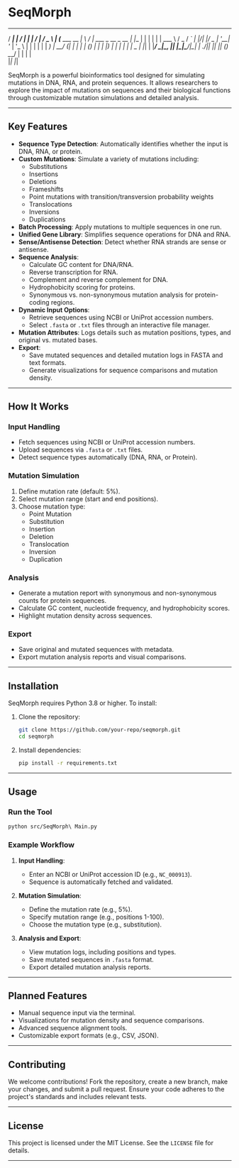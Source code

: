 
# **SeqMorph**

   _____            __  __                  _       __        ___  
  / ____|          |  \/  |                | |     /_ |      / _ \ 
 | (___   ___  __ _| \  / | ___  _ __ _ __ | |__    | |     | | | |
  \___ \ / _ \/ _` | |\/| |/ _ \| '__| '_ \| '_ \   | |     | | | |
  ____) |  __/ (_| | |  | | (_) | |  | |_) | | | |  | |  _  | |_| |
 |_____/ \___|\__, |_|  |_|\___/|_|  | .__/|_| |_|  |_| (_)  \___/ 
                 | |                 | |                        
                 |_|                 |_|                          

SeqMorph is a powerful bioinformatics tool designed for simulating mutations in DNA, RNA, and protein sequences. It allows researchers to explore the impact of mutations on sequences and their biological functions through customizable mutation simulations and detailed analysis.

---

## **Key Features**

- **Sequence Type Detection**: Automatically identifies whether the input is DNA, RNA, or protein.
- **Custom Mutations**: Simulate a variety of mutations including:
  - Substitutions
  - Insertions
  - Deletions
  - Frameshifts
  - Point mutations with transition/transversion probability weights
  - Translocations
  - Inversions
  - Duplications
- **Batch Processing**: Apply mutations to multiple sequences in one run.
- **Unified Gene Library**: Simplifies sequence operations for DNA and RNA.
- **Sense/Antisense Detection**: Detect whether RNA strands are sense or antisense.
- **Sequence Analysis**:
  - Calculate GC content for DNA/RNA.
  - Reverse transcription for RNA.
  - Complement and reverse complement for DNA.
  - Hydrophobicity scoring for proteins.
  - Synonymous vs. non-synonymous mutation analysis for protein-coding regions.
- **Dynamic Input Options**:
  - Retrieve sequences using NCBI or UniProt accession numbers.
  - Select `.fasta` or `.txt` files through an interactive file manager.
- **Mutation Attributes**: Logs details such as mutation positions, types, and original vs. mutated bases.
- **Export**:
  - Save mutated sequences and detailed mutation logs in FASTA and text formats.
  - Generate visualizations for sequence comparisons and mutation density.

---

## **How It Works**

### **Input Handling**
- Fetch sequences using NCBI or UniProt accession numbers.
- Upload sequences via `.fasta` or `.txt` files.
- Detect sequence types automatically (DNA, RNA, or Protein).

### **Mutation Simulation**
1. Define mutation rate (default: 5%).
2. Select mutation range (start and end positions).
3. Choose mutation type:
   - Point Mutation
   - Substitution
   - Insertion
   - Deletion
   - Translocation
   - Inversion
   - Duplication

### **Analysis**
- Generate a mutation report with synonymous and non-synonymous counts for protein sequences.
- Calculate GC content, nucleotide frequency, and hydrophobicity scores.
- Highlight mutation density across sequences.

### **Export**
- Save original and mutated sequences with metadata.
- Export mutation analysis reports and visual comparisons.

---

## **Installation**

SeqMorph requires Python 3.8 or higher. To install:

1. Clone the repository:
   ```bash
   git clone https://github.com/your-repo/seqmorph.git
   cd seqmorph
   ```
2. Install dependencies:
   ```bash
   pip install -r requirements.txt
   ```

---

## **Usage**

### **Run the Tool**
```bash
python src/SeqMorph\ Main.py
```

### **Example Workflow**
1. **Input Handling**:
   - Enter an NCBI or UniProt accession ID (e.g., `NC_000913`).
   - Sequence is automatically fetched and validated.

2. **Mutation Simulation**:
   - Define the mutation rate (e.g., 5%).
   - Specify mutation range (e.g., positions 1-100).
   - Choose the mutation type (e.g., substitution).

3. **Analysis and Export**:
   - View mutation logs, including positions and types.
   - Save mutated sequences in `.fasta` format.
   - Export detailed mutation analysis reports.

---

## **Planned Features**
- Manual sequence input via the terminal.
- Visualizations for mutation density and sequence comparisons.
- Advanced sequence alignment tools.
- Customizable export formats (e.g., CSV, JSON).

---

## **Contributing**

We welcome contributions! Fork the repository, create a new branch, make your changes, and submit a pull request. Ensure your code adheres to the project's standards and includes relevant tests.

---

## **License**

This project is licensed under the MIT License. See the `LICENSE` file for details.

---
